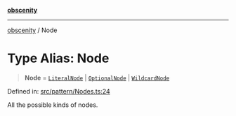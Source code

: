 [**obscenity**](../README.md)

***

[obscenity](../README.md) / Node

# Type Alias: Node

> **Node** = [`LiteralNode`](../interfaces/LiteralNode.md) \| [`OptionalNode`](../interfaces/OptionalNode.md) \| [`WildcardNode`](../interfaces/WildcardNode.md)

Defined in: [src/pattern/Nodes.ts:24](https://github.com/jo3-l/obscenity/blob/a386fd116c14542130a643879987c21c9c8a4eb9/src/pattern/Nodes.ts#L24)

All the possible kinds of nodes.

